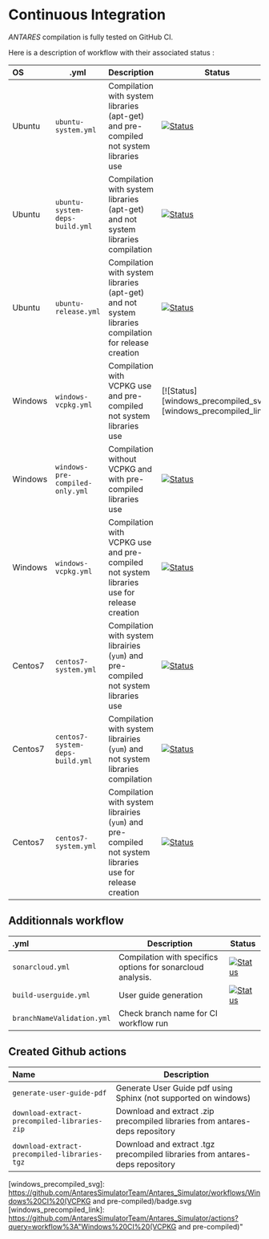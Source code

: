 # Continuous Integration
*ANTARES* compilation is fully tested on GitHub CI.

Here is a description of workflow with their associated status :

| OS     |  .yml | Description | Status |
|:-------|--------|--------|------|
| Ubuntu  |`ubuntu-system.yml`|Compilation with system libraries (apt-get) and pre-compiled not system libraries use| [![Status][ubuntu_precompiled_svg]][ubuntu_precompiled_link] |
| Ubuntu  |`ubuntu-system-deps-build.yml`|Compilation with system libraries (apt-get) and not system libraries compilation| [![Status][ubuntu_deps_build_svg]][ubuntu_deps_build_link] |
| Ubuntu  |`ubuntu-release.yml`|Compilation with system libraries (apt-get) and not system libraries compilation for release creation| [![Status][ubuntu_release_svg]][ubuntu_release_link]
| Windows  |`windows-vcpkg.yml`|Compilation with VCPKG use and pre-compiled not system libraries use| [![Status][windows_precompiled_svg]][windows_precompiled_link] |
| Windows  |`windows-pre-compiled-only.yml`|Compilation without VCPKG and with pre-compiled libraries use| [![Status][windows_precompiled_only_svg]][windows_precompiled_only_link] |
| Windows  |`windows-vcpkg.yml`|Compilation with VCPKG use and pre-compiled not system libraries use for release creation| [![Status][windows_release_svg]][windows_release_link] |
| Centos7  | `centos7-system.yml`|Compilation with system librairies (`yum`) and pre-compiled not system libraries use| [![Status][centos_precompiled_svg]][centos_precompiled_link] |
| Centos7  |`centos7-system-deps-build.yml`| Compilation with system librairies (`yum`) and not system libraries compilation| [![Status][centos_deps_build_svg]][centos_deps_build_link] |
| Centos7  | `centos7-system.yml`|Compilation with system librairies (`yum`) and pre-compiled not system libraries use for release creation| [![Status][centos_release_svg]][centos_release_link] |

## Additionnals workflow

 |  .yml | Description | Status |
|:-------|--------|------|
| `sonarcloud.yml`|Compilation with specifics options for sonarcloud analysis.| [![Status][sonarcloud_svg]][sonarcloud_link] |
| `build-userguide.yml`|User guide generation| [![Status][userguide_svg]][userguide_link] |
| `branchNameValidation.yml`|Check branch name for CI workflow run||


## Created Github actions


 | Name | Description |
|:-------|--------|
| `generate-user-guide-pdf`|Generate User Guide pdf using Sphinx (not supported on windows)|
| `download-extract-precompiled-libraries-zip`|Download and extract .zip precompiled libraries from antares-deps repository|
| `download-extract-precompiled-libraries-tgz`|Download and extract .tgz precompiled libraries from antares-deps repository|


[ubuntu_precompiled_svg]: https://github.com/AntaresSimulatorTeam/Antares_Simulator/workflows/Ubuntu%20CI%20(pre-compiled)/badge.svg
[ubuntu_precompiled_link]: https://github.com/AntaresSimulatorTeam/Antares_Simulator/actions?query=workflow%3A"Ubuntu%20CI%20(pre-compiled)"

[ubuntu_release_svg]: https://github.com/AntaresSimulatorTeam/Antares_Simulator/workflows/Ubuntu%20CI%20(Release)/badge.svg
[ubuntu_release_link]: https://github.com/AntaresSimulatorTeam/Antares_Simulator/actions?query=workflow%3A"Ubuntu%20CI%20(Release)"

[ubuntu_deps_build_svg]: https://github.com/AntaresSimulatorTeam/Antares_Simulator/workflows/Ubuntu%20CI%20(deps.%20compilation)/badge.svg
[ubuntu_deps_build_link]: https://github.com/AntaresSimulatorTeam/Antares_Simulator/actions?query=workflow%3A"Ubuntu%20CI%20(deps.%20compilation)"

[windows_precompiled_only_svg]: https://github.com/AntaresSimulatorTeam/Antares_Simulator/workflows/Windows%20CI%20(pre-compiled%20only)/badge.svg
[windows_precompiled_only_link]: https://github.com/AntaresSimulatorTeam/Antares_Simulator/actions?query=workflow%3A"Windows%20CI%20(pre-compiled%20only)"

[windows_precompiled_svg]: https://github.com/AntaresSimulatorTeam/Antares_Simulator/workflows/Windows%20CI%20(VCPKG and pre-compiled)/badge.svg
[windows_precompiled_link]: https://github.com/AntaresSimulatorTeam/Antares_Simulator/actions?query=workflow%3A"Windows%20CI%20(VCPKG and pre-compiled)"

[windows_release_svg]: https://github.com/AntaresSimulatorTeam/Antares_Simulator/workflows/Windows%20CI%20(Release)/badge.svg
[windows_release_link]: https://github.com/AntaresSimulatorTeam/Antares_Simulator/actions?query=workflow%3A"Windows%20CI%20(Release)"

[centos_deps_build_svg]: https://github.com/AntaresSimulatorTeam/Antares_Simulator/workflows/Centos7%20CI%20(deps.%20compilation)/badge.svg
[centos_deps_build_link]: https://github.com/AntaresSimulatorTeam/Antares_Simulator/actions?query=workflow%3A"Centos7%20CI%20(deps.%20compilation)"

[centos_precompiled_svg]: https://github.com/AntaresSimulatorTeam/Antares_Simulator/workflows/Centos7%20CI%20(pre-compiled)/badge.svg
[centos_precompiled_link]: https://github.com/AntaresSimulatorTeam/Antares_Simulator/actions?query=workflow%3A"Centos7%20CI%20(pre-compiled)"

[centos_release_svg]: https://github.com/AntaresSimulatorTeam/Antares_Simulator/workflows/Centos7%20CI%20(Release)/badge.svg
[centos_release_link]: https://github.com/AntaresSimulatorTeam/Antares_Simulator/actions?query=workflow%3A"Centos7%20CI%20(Release)"

[sonarcloud_svg]: https://github.com/AntaresSimulatorTeam/Antares_Simulator/workflows/SonarCloud/badge.svg
[sonarcloud_link]: https://github.com/AntaresSimulatorTeam/Antares_Simulator/actions?query=workflow%3A"SonarCloud"

[userguide_svg]: https://github.com/AntaresSimulatorTeam/Antares_Simulator/workflows/Build%20Userguide%20pdf/badge.svg
[userguide_link]: https://github.com/AntaresSimulatorTeam/Antares_Simulator/actions?query=workflow%3A"Build%20Userguide%20pdf"
